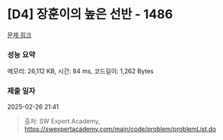 # [D4] 장훈이의 높은 선반 - 1486 

[문제 링크](https://swexpertacademy.com/main/code/problem/problemDetail.do?contestProbId=AV2b7Yf6ABcBBASw) 

### 성능 요약

메모리: 26,112 KB, 시간: 84 ms, 코드길이: 1,262 Bytes

### 제출 일자

2025-02-26 21:41



> 출처: SW Expert Academy, https://swexpertacademy.com/main/code/problem/problemList.do